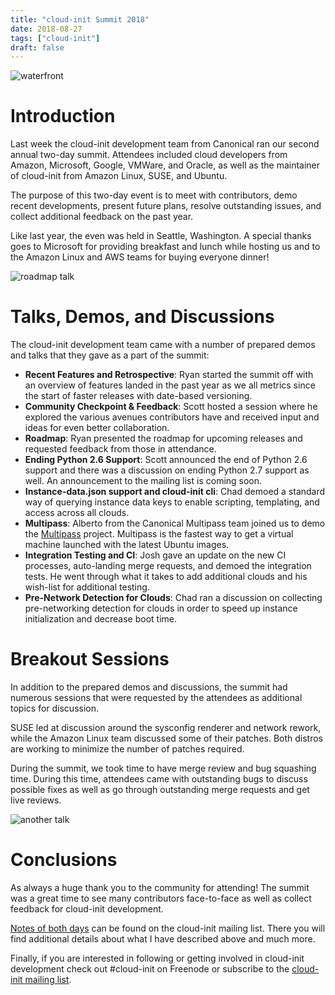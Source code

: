 ```yaml
---
title: "cloud-init Summit 2018"
date: 2018-08-27
tags: ["cloud-init"]
draft: false
---
```


![waterfront](/img/sprint/2018-cloud-init/waterfront.jpg)

# Introduction

Last week the cloud-init development team from Canonical ran our second annual two-day summit. Attendees included cloud developers from Amazon, Microsoft, Google, VMWare, and Oracle, as well as the maintainer of cloud-init from Amazon Linux, SUSE, and Ubuntu.

The purpose of this two-day event is to meet with contributors, demo recent developments, present future plans, resolve outstanding issues, and collect additional feedback on the past year.

Like last year, the even was held in Seattle, Washington. A special thanks goes to Microsoft for providing breakfast and lunch while hosting us and to the Amazon Linux and AWS teams for buying everyone dinner!

![roadmap talk](/img/sprint/2018-cloud-init/roadmap.jpg)

# Talks, Demos, and Discussions

The cloud-init development team came with a number of prepared demos and talks that they gave as a part of the summit:

* __Recent Features and Retrospective__: Ryan started the summit off with an overview of features landed in the past year as we all metrics since the start of faster releases with date-based versioning.
* __Community Checkpoint & Feedback__: Scott hosted a session where he explored the various avenues contributors have and received input and ideas for even better collaboration.
* __Roadmap__: Ryan presented the roadmap for upcoming releases and requested feedback from those in attendance.
* __Ending Python 2.6 Support__: Scott announced the end of Python 2.6 support and there was a discussion on ending Python 2.7 support as well. An announcement to the mailing list is coming soon.
* __Instance-data.json support and cloud-init cli__: Chad demoed a standard way of querying instance data keys to enable scripting, templating, and access across all clouds.
* __Multipass__: Alberto from the Canonical Multipass team joined us to demo the [Multipass](https://github.com/CanonicalLtd/multipass) project. Multipass is the fastest way to get a virtual machine launched with the latest Ubuntu images.
* __Integration Testing and CI__: Josh gave an update on the new CI processes, auto-landing merge requests, and demoed the integration tests. He went through what it takes to add additional clouds and his wish-list for additional testing.
* __Pre-Network Detection for Clouds__: Chad ran a discussion on collecting pre-networking detection for clouds in order to speed up instance initialization and decrease boot time.

# Breakout Sessions

In addition to the prepared demos and discussions, the summit had numerous sessions that were requested by the attendees as additional topics for discussion.

SUSE led at discussion around the sysconfig renderer and network rework, while the Amazon Linux team discussed some of their patches. Both distros are working to minimize the number of patches required.

During the summit, we took time to have merge review and bug squashing time. During this time, attendees came with outstanding bugs to discuss possible fixes as well as go through outstanding merge requests and get live reviews.

![another talk](/img/sprint/2018-cloud-init/talk.jpg)

# Conclusions

As always a huge thank you to the community for attending! The summit was a great time to see many contributors face-to-face as well as collect feedback for cloud-init development.

[Notes of both days](https://lists.launchpad.net/cloud-init/msg00169.html) can be found on the cloud-init mailing list. There you will find additional details about what I have described above and much more.

Finally, if you are interested in following or getting involved in cloud-init development check out #cloud-init on Freenode or subscribe to the [cloud-init mailing list](https://launchpad.net/~cloud-init).
